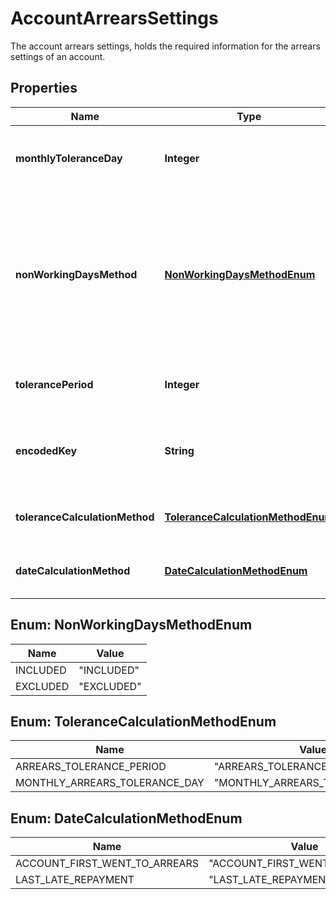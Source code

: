 

# AccountArrearsSettings

The account arrears settings, holds the required information for the arrears settings of an account.
## Properties

Name | Type | Description | Notes
------------ | ------------- | ------------- | -------------
**monthlyToleranceDay** | **Integer** | Defines monthly arrears tolerance day value. |  [optional]
**nonWorkingDaysMethod** | [**NonWorkingDaysMethodEnum**](#NonWorkingDaysMethodEnum) | Shows whether the non working days are taken in consideration or not when applying penaltees/late fees or when setting an account into arrears |  [optional]
**tolerancePeriod** | **Integer** | Defines the arrears tolerance period value. |  [optional]
**encodedKey** | **String** | The encoded key of the arrears base settings, auto generated, unique. |  [optional] [readonly]
**toleranceCalculationMethod** | [**ToleranceCalculationMethodEnum**](#ToleranceCalculationMethodEnum) | Defines the tolerance calculation method |  [optional]
**dateCalculationMethod** | [**DateCalculationMethodEnum**](#DateCalculationMethodEnum) | The arrears date calculation method. |  [optional]



## Enum: NonWorkingDaysMethodEnum

Name | Value
---- | -----
INCLUDED | &quot;INCLUDED&quot;
EXCLUDED | &quot;EXCLUDED&quot;



## Enum: ToleranceCalculationMethodEnum

Name | Value
---- | -----
ARREARS_TOLERANCE_PERIOD | &quot;ARREARS_TOLERANCE_PERIOD&quot;
MONTHLY_ARREARS_TOLERANCE_DAY | &quot;MONTHLY_ARREARS_TOLERANCE_DAY&quot;



## Enum: DateCalculationMethodEnum

Name | Value
---- | -----
ACCOUNT_FIRST_WENT_TO_ARREARS | &quot;ACCOUNT_FIRST_WENT_TO_ARREARS&quot;
LAST_LATE_REPAYMENT | &quot;LAST_LATE_REPAYMENT&quot;



